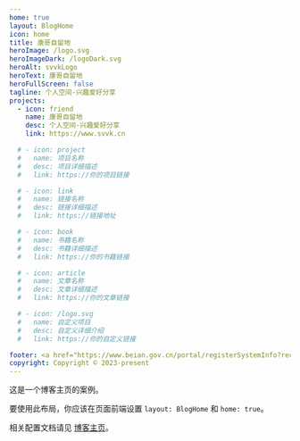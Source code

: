 ```yaml
---
home: true
layout: BlogHome
icon: home
title: 康哥自留地
heroImage: /logo.svg
heroImageDark: /logoDark.svg
heroAlt: svvkLogo
heroText: 康哥自留地
heroFullScreen: false
tagline: 个人空间-兴趣爱好分享
projects:
  - icon: friend
    name: 康哥自留地
    desc: 个人空间-兴趣爱好分享
    link: https://www.svvk.cn

  # - icon: project
  #   name: 项目名称
  #   desc: 项目详细描述
  #   link: https://你的项目链接

  # - icon: link
  #   name: 链接名称
  #   desc: 链接详细描述
  #   link: https://链接地址

  # - icon: book
  #   name: 书籍名称
  #   desc: 书籍详细描述
  #   link: https://你的书籍链接

  # - icon: article
  #   name: 文章名称
  #   desc: 文章详细描述
  #   link: https://你的文章链接

  # - icon: /logo.svg
  #   name: 自定义项目
  #   desc: 自定义详细介绍
  #   link: https://你的自定义链接

footer: <a href="https://www.beian.gov.cn/portal/registerSystemInfo?recordcode=13052802000663" target="_blank" style="color:inherit;text-decoration:none;white-space:nowrap;"><img src="https://www.beian.gov.cn/img/new/gongan.png" style="width:1rem;vertical-align:middle;"> 冀公网安备13052802000663号</a> | <a href="https://beian.miit.gov.cn/" target="_blank" style="color:inherit;text-decoration:none;white-space:nowrap;">冀ICP备2023005584号-1</a> | <a href="https://www.svvk.cn/" target="_blank" style="color:inherit;text-decoration:none;white-space:nowrap;">svvk.cn</a>  
copyright: Copyright © 2023-present
---
```


这是一个博客主页的案例。

要使用此布局，你应该在页面前端设置 `layout: BlogHome` 和 `home: true`。

相关配置文档请见 [博客主页](https://theme-hope.vuejs.press/zh/guide/blog/home/)。
